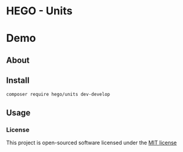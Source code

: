 # HEGO - Units



# Demo



## About



## Install
```bash
composer require hego/units dev-develop
```

## Usage



### License

This project is open-sourced software licensed under the [MIT license](http://opensource.org/licenses/MIT)

